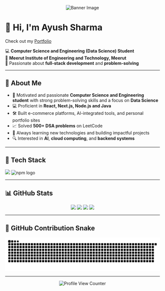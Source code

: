 <div align="center">
  <img height="200" src="https://i.pinimg.com/736x/b5/78/5a/b5785af39d097409d685d68c242c146a.jpg" alt="Banner Image" />
</div>

# 👋 Hi, I'm Ayush Sharma

Check out my [Portfolio](https://portfolio-alpha-cyan-55.vercel.app/)


💻 **Computer Science and Engineering (Data Science) Student**  
🏫 **Meerut Institute of Engineering and Technology, Meerut**  
🚀 Passionate about **full-stack development** and **problem-solving**

---

## 📌 About Me

- 🎯 Motivated and passionate **Computer Science and Engineering student** with strong problem-solving skills and a focus on **Data Science**  
- 💻 Proficient in **React, Next.js, Node.js and Java**  
- 🛠️ Built e-commerce platforms, AI-integrated tools, and personal portfolio sites  
- 📈 Solved **500+ DSA problems** on LeetCode  
- 🚀 Always learning new technologies and building impactful projects  
- 🔍 Interested in **AI**, **cloud computing**, and **backend systems**

---

## 🧰 Tech Stack

<div align="left">
  <img src="https://skillicons.dev/icons?i=html,css,js,react,nextjs,nodejs,java,spring,mongodb,postgres,mysql,redux,tailwind,vite,postman,bootstrap,supabase,github,idea,c,discord" height="40" />
  <img src="https://cdn.jsdelivr.net/gh/devicons/devicon/icons/npm/npm-original-wordmark.svg" height="40" alt="npm logo" />
</div>

---

## 📊 GitHub Stats

<div align="center">
  <img src="https://github-readme-stats.vercel.app/api?username=Ayush2004sharma&show_icons=true&theme=dracula&count_private=true" height="150" />
  <img src="https://github-readme-stats.vercel.app/api/top-langs?username=Ayush2004sharma&layout=compact&theme=dracula" height="150" />
  <img src="https://streak-stats.demolab.com?user=Ayush2004sharma&theme=dracula" height="150" />
  <img src="https://github-readme-activity-graph.vercel.app/graph?username=Ayush2004sharma&theme=react&area=true" height="300" />
</div>

---

## 🐍 GitHub Contribution Snake

![Snake animation](https://raw.githubusercontent.com/Ayush2004sharma/Ayush2004sharma/output/snake.svg)

---

<div align="center">
  <img src="https://profile-counter.glitch.me/Ayush2004sharma/count.svg?" alt="Profile View Counter" />
</div>
